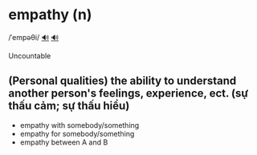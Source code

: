 # empathy (n)

/ˈempəθi/ [🔊](https://www.oxfordlearnersdictionaries.com/media/english/uk_pron/e/emp/empat/empathy__gb_1.mp3) [🔊](https://www.oxfordlearnersdictionaries.com/media/english/us_pron/e/emp/empat/empathy__us_1.mp3)

Uncountable

## (Personal qualities) the ability to understand another person's feelings, experience, ect. (sự thấu cảm; sự thấu hiểu)

- empathy with somebody/something
- empathy for somebody/something
- empathy between A and B